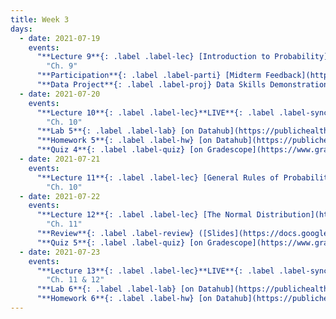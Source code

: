 ```yaml
---
title: Week 3
days:
  - date: 2021-07-19
    events:
      "**Lecture 9**{: .label .label-lec} [Introduction to Probability](https://ph142-ucb.github.io/su21/src/l09-intro-to-probability-handout.pdf) [(Recordings)](https://bcourses.berkeley.edu/courses/1505299/pages/lecture-09)":
        "Ch. 9"
      "**Participation**{: .label .label-parti} [Midterm Feedback](https://forms.gle/LHVb6vbMtb3mvfjv7)":
      "**Data Project**{: .label .label-proj} Data Skills Demonstration Part I (Due 10:00 PM PST)":
  - date: 2021-07-20
    events:
      "**Lecture 10**{: .label .label-lec}**LIVE**{: .label .label-synch} [General Rules of Probability](https://ph142-ucb.github.io/su21/src/l10-more-probability.pdf) ([Recording](https://bcourses.berkeley.edu/courses/1505299/pages/lecture-10))": 
        "Ch. 10"
      "**Lab 5**{: .label .label-lab} [on Datahub](https://publichealth.datahub.berkeley.edu/) ([Recording](https://www.youtube.com/watch?v=Ikhrpk5kLCE) -- Up to 1:21:00) (Due July 23)":
      "**Homework 5**{: .label .label-hw} [on Datahub](https://publichealth.datahub.berkeley.edu/) ([Solutions](https://ph142-ucb.github.io/su21/src/hw-sol/hw05-sol.pdf))":
      "**Quiz 4**{: .label .label-quiz} [on Gradescope](https://www.gradescope.com/courses/269372/assignments/1383717/)":
  - date: 2021-07-21
    events:
      "**Lecture 11**{: .label .label-lec} [General Rules of Probability Cont. - Conditional Probability, Bayes' Rule](https://ph142-ucb.github.io/su21/src/l13-even-more-probability.pdf) ([Recording](https://bcourses.berkeley.edu/courses/1505299/pages/lecture-11))":
        "Ch. 10"
  - date: 2021-07-22
    events:
      "**Lecture 12**{: .label .label-lec} [The Normal Distribution](https://ph142-ucb.github.io/su21/src/l12-normal-distribution-handout.pdf) ([Recording](https://bcourses.berkeley.edu/courses/1505299/pages/lecture-12))":
        "Ch. 11"
      "**Review**{: .label .label-review} ([Slides](https://docs.google.com/presentation/d/1aoXXUmeNMYVtTzJg9TlCjNhwuVzajAi9f1t3R4AA1IA/edit?usp=sharing)) ([Recording](https://drive.google.com/file/d/13qa4EQjcZwuWXDUnW-uEXkVbaXYG5ywE/view?usp=sharing))":
      "**Quiz 5**{: .label .label-quiz} [on Gradescope](https://www.gradescope.com/courses/269372/assignments/1386199/)":
  - date: 2021-07-23
    events:
      "**Lecture 13**{: .label .label-lec}**LIVE**{: .label .label-synch}  [Binomial Distribution](https://ph142-ucb.github.io/su21/src/l13-binomial.pdf)[(videos)](https://bcourses.berkeley.edu/courses/1505299/pages/lecture-13)":
        "Ch. 11 & 12"
      "**Lab 6**{: .label .label-lab} [on Datahub](https://publichealth.datahub.berkeley.edu/) ([Recording](https://www.youtube.com/watch?v=Ikhrpk5kLCE) -- 1:21:00 onward) (Due July 27)":
      "**Homework 6**{: .label .label-hw} [on Datahub](https://publichealth.datahub.berkeley.edu/) ([Solutions](https://ph142-ucb.github.io/su21/src/hw-sol/hw06-sol.pdf))":
---
```

